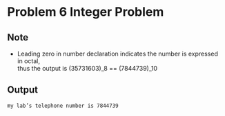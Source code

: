 Problem 6 Integer Problem
===

Note
---
- Leading zero in number declaration indicates the number is expressed in octal,  
 thus the output is (35731603)_8 == (7844739)_10

Output
---
```sh
my lab’s telephone number is 7844739
```
